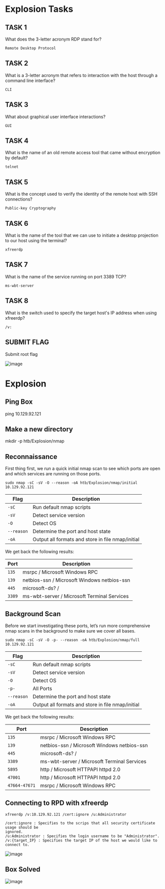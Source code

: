 # Explosion Tasks

## TASK 1

What does the 3-letter acronym RDP stand for?

`Remote Desktop Protocol`

## TASK 2

What is a 3-letter acronym that refers to interaction with the host through a command line interface?

`CLI`

## TASK 3

What about graphical user interface interactions?

`GUI`

## TASK 4

What is the name of an old remote access tool that came without encryption by default?

`telnet`

## TASK 5

What is the concept used to verify the identity of the remote host with SSH connections?

`Public-key Cryptography`

## TASK 6

What is the name of the tool that we can use to initiate a desktop projection to our host using the terminal?

`xfreerdp`

## TASK 7

What is the name of the service running on port 3389 TCP?

`ms-wbt-server`

## TASK 8

What is the switch used to specify the target host's IP address when using xfreerdp?

`/v:`

## SUBMIT FLAG

Submit root flag

![image](https://user-images.githubusercontent.com/87195021/164129959-62c647c3-4177-4e29-99f9-b62a36c36300.png)

# Explosion

## Ping Box 

ping 10.129.92.121

## Make a new directory

mkdir -p htb/Explosion/nmap

## Reconnaissance

First thing first, we run a quick initial nmap scan to see which ports are open and which services are running on those ports.

    sudo nmap -sC -sV -O --reason -oA htb/Explosion/nmap/initial 10.129.92.121

| **Flag** | **Description** |
| --------------|-------------------|
| `-sC` | Run default nmap scripts |
| `-sV` | Detect service version |
| `-O` | Detect OS |
| `--reason` | Determine the port and host state |
| `-oA` | Output all formats and store in file nmap/initial |

We get back the following results:

| **Port** | **Description** |
| --------------|-------------------|
| `135` | msrpc / Microsoft Windows RPC |
| `139` | netbios-ssn / Microsoft Windows netbios-ssn |
| `445` | microsoft-ds? / |
| `3389` | ms-wbt-server / Microsoft Terminal Services |

## Background Scan

Before we start investigating these ports, let’s run more comprehensive nmap scans in the background to make sure we cover all bases.

    sudo nmap -sC -sV -O -p- --reason -oA htb/Explosion/nmap/full 10.129.92.121

| **Flag** | **Description** |
| --------------|-------------------|
| `-sC` | Run default nmap scripts |
| `-sV` | Detect service version |
| `-O` | Detect OS |
| `-p-` |All Ports |
| `--reason` | Determine the port and host state |
| `-oA` | Output all formats and store in file nmap/initial |

We get back the following results:

| **Port** | **Description** |
| --------------|-------------------|
| `135` | msrpc / Microsoft Windows RPC |
| `139` | netbios-ssn / Microsoft Windows netbios-ssn |
| `445` | microsoft-ds? / |
| `3389` | ms-wbt-server / Microsoft Terminal Services |
| `5895` | http / Microsoft HTTPAPI httpd 2.0  |
| `47001` | http / Microsoft HTTPAPI httpd 2.0  |
| `47664-47671` | msrpc / Microsoft Windows RPC |

## Connecting to RPD with xfreerdp

`xfreerdp /v:10.129.92.121 /cert:ignore /u:Administrator`

    /cert:ignore : Specifies to the scrips that all security certificate usage should be
    ignored.
    /u:Administrator : Specifies the login username to be "Administrator".
    /v:{target_IP} : Specifies the target IP of the host we would like to connect to.

![image](https://user-images.githubusercontent.com/87195021/164129842-29660040-c945-4116-9efe-491aebed3f2b.png)

## Box Solved

![image](https://user-images.githubusercontent.com/87195021/164130017-d96e050a-aacb-4110-bfd0-95caa5b892ea.png)